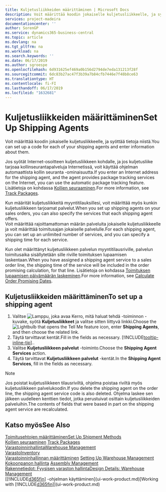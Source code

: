 ```yaml
---
title: Kuljetusliikkeiden määrittäminen | Microsoft Docs
description: Voit määrittää koodin jokaiselle kuljetusliikkeelle, ja syöttää tietoja niistä.
services: project-madeira
documentationcenter: ''
author: SorenGP
ms.service: dynamics365-business-central
ms.topic: article
ms.devlang: na
ms.tgt_pltfrm: na
ms.workload: na
ms.search.keywords: ''
ms.date: 06/17/2019
ms.author: sgroespe
ms.openlocfilehash: 6d931625ef469a0b156d2794de7eda131213f28f
ms.sourcegitcommit: 6dc83b27ac47f3b39a7b84cfb7446e7f48b8ce63
ms.translationtype: HT
ms.contentlocale: fi-FI
ms.lasthandoff: 06/17/2019
ms.locfileid: "1632681"
---
```

# <a name="set-up-shipping-agents"></a><span data-ttu-id="f6733-103">Kuljetusliikkeiden määrittäminen</span><span class="sxs-lookup"><span data-stu-id="f6733-103">Set Up Shipping Agents</span></span>
<span data-ttu-id="f6733-104">Voit määrittää koodin jokaiselle kuljetusliikkeelle, ja syöttää tietoja niistä.</span><span class="sxs-lookup"><span data-stu-id="f6733-104">You can set up a code for each of your shipping agents and enter information about them.</span></span>  

<span data-ttu-id="f6733-105">Jos syötät Internet-osoitteen kuljetusliikkeen kohdalle, ja jos kuljetusliike tarjoaa kollinseurantapalveluja Internetissä, voit käyttää ohjelman automaattista kollin seuranta -ominaisuutta.</span><span class="sxs-lookup"><span data-stu-id="f6733-105">If you enter an Internet address for the shipping agent, and the agent provides package tracking services on the Internet, you can use the automatic package tracking feature.</span></span> <span data-ttu-id="f6733-106">Lisätietoja on kohdassa [Kollien seuraaminen](sales-how-track-packages.md).</span><span class="sxs-lookup"><span data-stu-id="f6733-106">For more information, see [Track Packages](sales-how-track-packages.md).</span></span>

<span data-ttu-id="f6733-107">Kun määrität kuljetusliikkeitä myyntitilauksillesi, voit määrittää myös kunkin kuljetusliikkeen tarjoamat palvelut.</span><span class="sxs-lookup"><span data-stu-id="f6733-107">When you set up shipping agents on your sales orders, you can also specify the services that each shipping agent offers.</span></span>  
<span data-ttu-id="f6733-108">Voit määrittää rajoittamattoman määrän palveluita jokaiselle kuljetusliikkeelle ja voit määrittää toimitusajan jokaiselle palvelulle.</span><span class="sxs-lookup"><span data-stu-id="f6733-108">For each shipping agent, you can set up an unlimited number of services, and you can specify a shipping time for each service.</span></span>  

<span data-ttu-id="f6733-109">Kun olet määrittänyt kuljetusliikkeen palvelun myyntitilausriville, palvelun toimitusaika sisällytetään sille riville toimituksen lupaamisen laskentaan.</span><span class="sxs-lookup"><span data-stu-id="f6733-109">When you have assigned a shipping agent service to a sales order line, the shipping time of the service will be included in the order promising calculation, for that line.</span></span> <span data-ttu-id="f6733-110">Lisätietoja on kohdassa [Toimituksen lupaamisen päivämäärän laskeminen](sales-how-to-calculate-order-promising-dates.md).</span><span class="sxs-lookup"><span data-stu-id="f6733-110">For more information, see [Calculate Order Promising Dates](sales-how-to-calculate-order-promising-dates.md).</span></span>

## <a name="to-set-up-a-shipping-agent"></a><span data-ttu-id="f6733-111">Kuljetusliikkeiden määrittäminen</span><span class="sxs-lookup"><span data-stu-id="f6733-111">To set up a shipping agent</span></span>  
1.  <span data-ttu-id="f6733-112">Valitse ![Lamppu, joka avaa Kerro, mitä haluat tehdä -toiminnon](media/ui-search/search_small.png "Kerro, mitä haluat tehdä") -kuvake, syötä **Kuljetusliikkeet** ja valitse sitten liittyvä linkki.</span><span class="sxs-lookup"><span data-stu-id="f6733-112">Choose the ![Lightbulb that opens the Tell Me feature](media/ui-search/search_small.png "Tell me what you want to do") icon, enter **Shipping Agents**, and then choose the related link.</span></span>  
2.  <span data-ttu-id="f6733-113">Täytä tarvittavat kentät.</span><span class="sxs-lookup"><span data-stu-id="f6733-113">Fill in the fields as necessary.</span></span> [!INCLUDE[tooltip-inline-tip](includes/tooltip-inline-tip_md.md)]<span data-ttu-id="f6733-114">.</span><span class="sxs-lookup"><span data-stu-id="f6733-114">.</span></span>  
3.  <span data-ttu-id="f6733-115">Valitse **Kuljetusliikkeen palvelut** -toiminto.</span><span class="sxs-lookup"><span data-stu-id="f6733-115">Choose the **Shipping Agent Services** action.</span></span>
4. <span data-ttu-id="f6733-116">Täytä tarvittavat **Kuljetusliikkeen palvelut** -kentät.</span><span class="sxs-lookup"><span data-stu-id="f6733-116">In the **Shipping Agent Services**, fill in the fields as necessary.</span></span>

> [!NOTE]  
>  <span data-ttu-id="f6733-117">Jos poistat kuljetusliikkeen tilausriviltä, ohjelma poistaa riviltä myös kuljetusliikkeen palvelukoodin.</span><span class="sxs-lookup"><span data-stu-id="f6733-117">If you delete the shipping agent on the order line, the shipping agent service code is also deleted.</span></span> <span data-ttu-id="f6733-118">Ohjelma laskee sen jälkeen uudelleen kenttien tiedot, jotka perustuivat osittain kuljetusliikkeiden palveluihin.</span><span class="sxs-lookup"><span data-stu-id="f6733-118">The contents of fields that were based in part on the shipping agent service are recalculated.</span></span>  

## <a name="see-also"></a><span data-ttu-id="f6733-119">Katso myös</span><span class="sxs-lookup"><span data-stu-id="f6733-119">See Also</span></span>
[<span data-ttu-id="f6733-120">Toimitusehtojen määrittäminen</span><span class="sxs-lookup"><span data-stu-id="f6733-120">Set Up Shipment Methods</span></span>](sales-how-set-up-shipment-methods.md)  
<span data-ttu-id="f6733-121">[Kollien seuraaminen](sales-how-track-packages.md)  </span><span class="sxs-lookup"><span data-stu-id="f6733-121">[Track Packages](sales-how-track-packages.md)  </span></span>  
[<span data-ttu-id="f6733-122">Varastoinninhallinta</span><span class="sxs-lookup"><span data-stu-id="f6733-122">Warehouse Management</span></span>](warehouse-manage-warehouse.md)  
[<span data-ttu-id="f6733-123">Varasto</span><span class="sxs-lookup"><span data-stu-id="f6733-123">Inventory</span></span>](inventory-manage-inventory.md)  
<span data-ttu-id="f6733-124">[Varastoinninhallinnan määrittäminen](warehouse-setup-warehouse.md)   </span><span class="sxs-lookup"><span data-stu-id="f6733-124">[Setting Up Warehouse Management](warehouse-setup-warehouse.md)   </span></span>  
<span data-ttu-id="f6733-125">[Kokoonpanon hallinta](assembly-assemble-items.md)  </span><span class="sxs-lookup"><span data-stu-id="f6733-125">[Assembly Management](assembly-assemble-items.md)  </span></span>  
[<span data-ttu-id="f6733-126">Rakennetiedot: Fyysisen varaston hallinta</span><span class="sxs-lookup"><span data-stu-id="f6733-126">Design Details: Warehouse Management</span></span>](design-details-warehouse-management.md)  
<span data-ttu-id="f6733-127">[[!INCLUDE[d365fin](includes/d365fin_md.md)] -ohjelman käyttäminen](ui-work-product.md)</span><span class="sxs-lookup"><span data-stu-id="f6733-127">[Working with [!INCLUDE[d365fin](includes/d365fin_md.md)]](ui-work-product.md)</span></span>  

